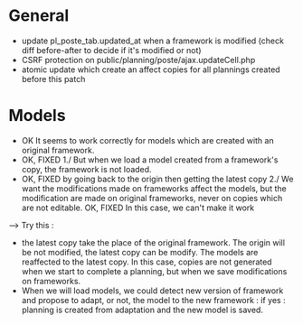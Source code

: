 # General

* update pl_poste_tab.updated_at when a framework is modified (check diff before-after to decide if it's modified or not)
* CSRF protection on public/planning/poste/ajax.updateCell.php
* atomic update which create an affect copies for all plannings created before this patch

# Models

* OK It seems to work correctly for models which are created with an original framework.
* OK, FIXED 1./ But when we load a model created from a framework's copy, the framework is not loaded.
* OK, FIXED by going back to the origin then getting the latest copy 2./ We want the modifications made on frameworks affect the models, but the modification are made on original frameworks, never on copies which are not editable. 
OK, FIXED In this case, we can't make it work

--> Try this : 
* the latest copy take the place of the original framework. The origin will be not modified, the latest copy can be modify. The models are reaffected to the latest copy.
In this case, copies are not generated when we start to complete a planning, but when we save modifications on frameworks.
* When we will load models, we could detect new version of framework and propose to adapt, or not, the model to the new framework : if yes : planning is created from adaptation and the new model is saved.
